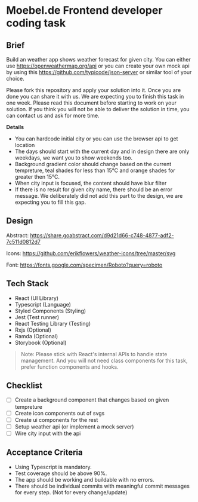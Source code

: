 # Moebel.de Frontend developer coding task

## Brief

Build an weather app shows weather forecast for given city. You can either use https://openweathermap.org/api or you can create your own mock api by using this https://github.com/typicode/json-server or similar tool of your choice.

Please fork this repository and apply your solution into it. Once you are done you can share it with us. We are expecting you to finish this task in one week. Please read this document before starting to work on your solution. If you think you will not be able to deliver the solution in time, you can contact us and ask for more time.

**Details**

- You can hardcode initial city or you can use the browser api to get location
- The days should start with the current day and in design there are only weekdays, we want you to show weekends too.
- Background gradient color should change based on the current tempreture, teal shades for less than 15°C and orange shades for greater then 15°C.
- When city input is focused, the content should have blur filter
- If there is no result for given city name, there should be an error message. We deliberately did not add this part to the design, we are expecting you to fill this gap.

## Design

Abstract: https://share.goabstract.com/d9d21d66-c748-4877-adf2-7c511d0812d7

Icons: https://github.com/erikflowers/weather-icons/tree/master/svg

Font: https://fonts.google.com/specimen/Roboto?query=roboto

## Tech Stack

- React (UI Library)
- Typescript (Language)
- Styled Components (Styling)
- Jest (Test runner)
- React Testing Library (Testing)
- Rxjs (Optional)
- Ramda (Optional)
- Storybook (Optional)

> Note: Please stick with React's internal APIs to handle state management. And you will not need class components for this task, prefer function components and hooks.

## Checklist

- [ ] Create a background component that changes based on given tempreture
- [ ] Create icon components out of svgs
- [ ] Create ui components for the rest
- [ ] Setup weather api (or implement a mock server)
- [ ] Wire city input with the api

## Acceptance Criteria

- Using Typescript is mandatory.
- Test coverage should be above 90%.
- The app should be working and buildable with no errors.
- There should be individual commits with meaningful commit messages for every step. (Not for every change/update)
